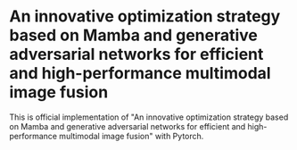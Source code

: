 # An innovative optimization strategy based on Mamba and generative adversarial networks for efficient and high-performance multimodal image fusion

This is official implementation of "An innovative optimization strategy based on Mamba and generative adversarial networks for efficient and high-performance multimodal image fusion" with Pytorch.

